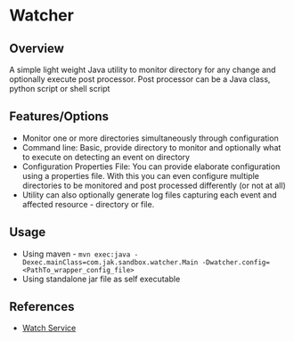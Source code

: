 Watcher
=======

Overview
--------

A simple light weight Java utility to monitor directory for any change and optionally execute post processor. Post processor can be a Java class, python script or shell script

Features/Options
----------------

-	Monitor one or more directories simultaneously through configuration
-	Command line: Basic, provide directory to monitor and optionally what to execute on detecting an event on directory
-	Configuration Properties File: You can provide elaborate configuration using a properties file. With this you can even configure multiple directories to be monitored and post processed differently (or not at all)
-	Utility can also optionally generate log files capturing each event and affected resource - directory or file.

Usage
------

-	Using maven - `mvn exec:java -Dexec.mainClass=com.jak.sandbox.watcher.Main -Dwatcher.config=<PathTo_wrapper_config_file>`
-   Using standalone jar file as self executable


References
----------

-	[Watch Service](https://docs.oracle.com/javase/tutorial/essential/io/notification.html#overview)
